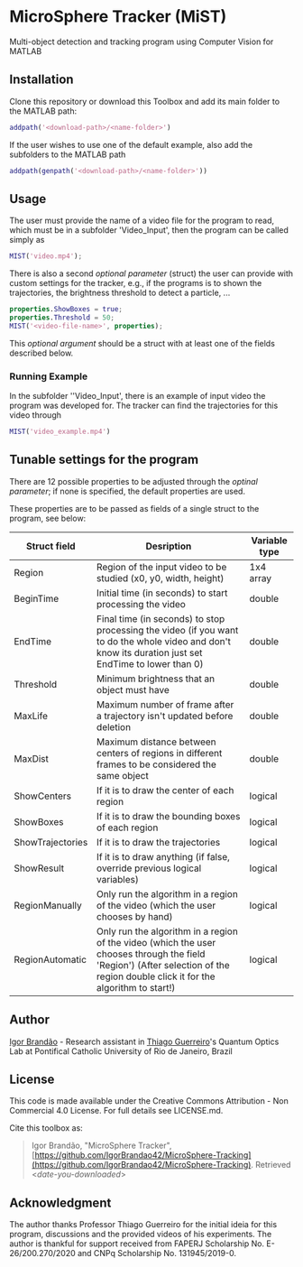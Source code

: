 
# MicroSphere Tracker  (MiST)
Multi-object detection and tracking  program using Computer Vision for MATLAB

## Installation

Clone this repository or download this Toolbox and add its main folder to the MATLAB path:
```MATLAB
addpath('<download-path>/<name-folder>')
```

If the user wishes to use one of the default example, also add the subfolders to the MATLAB path
```MATLAB
addpath(genpath('<download-path>/<name-folder>'))
```

## Usage

The user must provide the name of a video file for the program to read, which must be in a subfolder 'Video_Input', then the program can be called simply as


```MATLAB
MIST('video.mp4');
```


There is also a second *optional parameter* (struct) the user can provide with custom settings for the tracker, e.g., if the programs is to shown the trajectories, the brightness threshold to detect a particle, ... 

```MATLAB
properties.ShowBoxes = true;
properties.Threshold = 50;
MIST('<video-file-name>', properties);
```
This *optional argument* should be a struct with at least one of the fields described below.


### Running Example
In the subfolder ''Video_Input', there is an example of input video the program was developed for. The tracker can find the trajectories for this video through
````MATLAB
MIST('video_example.mp4')
````

## Tunable settings for the program
There are 12 possible properties to be adjusted through
the *optinal parameter*; if none is specified, the default properties are used. 

These properties are to be passed as fields of a single struct to the program, see below:


| Struct field     |                               Desription                                  | Variable type|
|--|--|--|
|     Region       | Region of the input video to be studied (x0, y0, width, height)           |   1x4 array  |
|    BeginTime     | Initial time (in seconds) to start processing the video                   |    double    |
|     EndTime      | Final   time (in seconds) to stop  processing the video  (if you want to do the whole video and don't know its duration just set EndTime to lower than 0) | double |
|    Threshold     | Minimum brightness that an object must have                               |    double    |
|     MaxLife      | Maximum number of frame after a trajectory isn't updated before deletion  |    double    |
|     MaxDist      | Maximum distance between centers of regions in different frames to be considered the same object |  double   |
|   ShowCenters    | If it is to draw the center of each region                                |    logical   |
|    ShowBoxes     | If it is to draw the bounding boxes of each region                        |    logical   |
| ShowTrajectories | If it is to draw the trajectories                                         |    logical   |
|     ShowResult   | If it is to draw anything (if false, override previous logical variables) |    logical   |
|  RegionManually  | Only run the algorithm in a region of the video (which the user chooses by hand) |    logical   |
| RegionAutomatic  | Only run the algorithm in a region of the video (which the user chooses through the field 'Region') (After selection of the region double click it for the algorithm to start!) |    logical   |





## Author
[Igor Brandão](mailto:igorbrandao@aluno.puc-rio.br) - Research assistant in [Thiago Guerreiro](mailto:barbosa@puc-rio.br)'s Quantum Optics Lab at Pontifical Catholic University of Rio de Janeiro, Brazil

## License
This code is made available under the Creative Commons Attribution - Non Commercial 4.0 License. For full details see LICENSE.md.

Cite this toolbox as: 
> Igor Brandão, "MicroSphere Tracker", [https://github.com/IgorBrandao42/MicroSphere-Tracking](https://github.com/IgorBrandao42/MicroSphere-Tracking). Retrieved <*date-you-downloaded*>

 
## Acknowledgment
The author thanks Professor Thiago Guerreiro for the initial ideia for this program, discussions and the provided videos of his experiments. The author is thankful for support received from FAPERJ Scholarship No. E-26/200.270/2020 and CNPq Scholarship No. 131945/2019-0.

